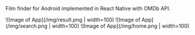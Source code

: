 Film finder for Android implemented in React Native with OMDb API.

![Image of App](/img/result.png | width=100)
![Image of App](/img/search.png | width=100)
![Image of App](/img/home.png | width=100)
